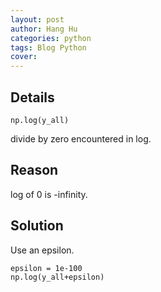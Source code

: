 ```yaml
---
layout: post
author: Hang Hu
categories: python
tags: Blog Python 
cover: 
---
```

## Details

```
np.log(y_all)
```


divide by zero encountered in log.


## Reason


log of 0 is -infinity.


## Solution


Use an epsilon.


```
epsilon = 1e-100
np.log(y_all+epsilon)
```
